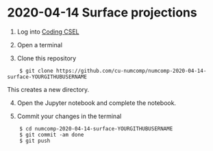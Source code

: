# 2020-04-14 Surface projections

1. Log into [Coding CSEL](https://coding.csel.io)

2. Open a terminal

3. Clone this repository
```
    $ git clone https://github.com/cu-numcomp/numcomp-2020-04-14-surface-YOURGITHUBUSERNAME
```
   This creates a new directory.

4. Open the Jupyter notebook and complete the notebook.

5. Commit your changes in the terminal
```
    $ cd numcomp-2020-04-14-surface-YOURGITHUBUSERNAME
    $ git commit -am done
    $ git push
```
